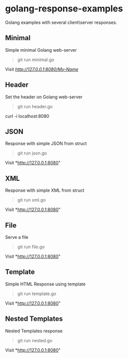 golang-response-examples
========================

Golang examples with several client\server responses.

## Minimal

Simple minimal Golang web-server

> git run minimal.go

Visit *http://127.0.0.1:8080/My-Name*

## Header

Set the header on Golang web-server

> git run header.go

curl -i localhost:8080

## JSON

Response with simple JSON from struct

> git run json.go

Visit *http://127.0.0.1:8080"

## XML

Response with simple XML from struct

> git run xml.go

Visit *http://127.0.0.1:8080"

## File

Serve a file

> git run file.go

Visit *http://127.0.0.1:8080"

## Template

Simple HTML Response using template

> git run template.go

Visit *http://127.0.0.1:8080"

## Nested Templates

Nested Templates response

> git run nested.go

Visit *http://127.0.0.1:8080"